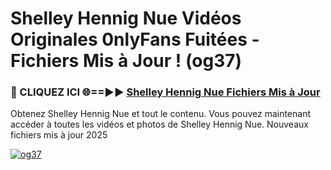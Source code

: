 # Shelley Hennig Nue Vidéos Originales 0nlyFans Fuitées - Fichiers Mis à Jour ! (og37)

<h3>🔴 CLIQUEZ ICI 🌐==►► <a href="https://tinyurl.com/2pmr4ezf" rel="nofollow">Shelley Hennig Nue Fichiers Mis à Jour</a></h3>

Obtenez Shelley Hennig Nue et tout le contenu. Vous pouvez maintenant accéder à toutes les vidéos et photos de Shelley Hennig Nue. Nouveaux fichiers mis à jour 2025

[![og37](https://i.imgur.com/6SNvagu.gif)](https://tinyurl.com/2pmr4ezf)
